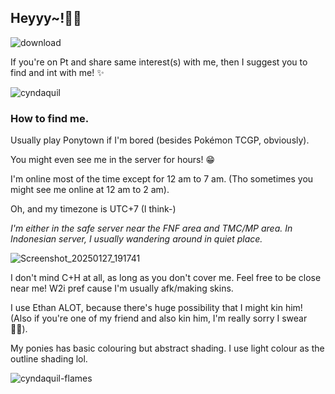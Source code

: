 ## Heyyy~!👋🏼

![download](https://github.com/user-attachments/assets/146cb041-f100-4a1e-9dda-16a8b81d5abc)


If you're on Pt and share same interest(s) with me, then I suggest you to find and int with me! ✨



![cyndaquil](https://github.com/user-attachments/assets/1ad4321c-f6ef-4db4-a33f-070a6180a7c2)


### How to find me.

Usually play Ponytown if I'm bored (besides Pokémon TCGP, obviously).

You might even see me in the server for hours! 😁

I'm online most of the time except for 12 am to 7 am. (Tho sometimes you might see me online at 12 am to 2 am).

Oh, and my timezone is UTC+7 (I think-)

*I'm either in the safe server near the FNF area and TMC/MP area. In Indonesian server, I usually wandering around in quiet place.* 

![Screenshot_20250127_191741](https://github.com/user-attachments/assets/96b9d825-28a6-4131-9691-a797be348963)



I don't mind C+H at all, as long as you don't cover me. Feel free to be close near me! W2i pref cause I'm usually afk/making skins.

I use Ethan ALOT, because there's huge possibility that I might kin him! (Also if you're one of my friend and also kin him, I'm really sorry I swear 🙏🏼).

My ponies has basic colouring but abstract shading. I use light colour as the outline shading lol.

![cyndaquil-flames](https://github.com/user-attachments/assets/be0c3a2f-91bd-45f6-9da6-03d43f6703c5)
